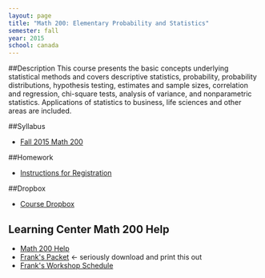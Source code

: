 ```yaml
---
layout: page
title: "Math 200: Elementary Probability and Statistics"
semester: fall
year: 2015
school: canada
---
```


##Description
This course presents the basic concepts underlying statistical methods and covers descriptive statistics, probability, probability distributions, hypothesis testing, estimates and sample sizes, correlation and regression, chi-square tests, analysis of variance, and nonparametric statistics. Applications of statistics to business, life sciences and other areas are included.

##Syllabus
* [Fall 2015 Math 200](https://www.dropbox.com/s/rqmzcvuppgmqrrm/m200-f15-syllabus.pdf?dl=0)

##Homework
* [Instructions for Registration](https://www.dropbox.com/s/179kuux3t8ephkv/Student%20Registration%20Handout%20for%20monarres42255.pdf?dl=0)

##Dropbox
* [Course Dropbox](https://www.dropbox.com/sh/tfctcflgoochxcj/AAA6o2uS1CspQ1W8pVrHnqKUa?dl=0)

## Learning Center Math 200 Help
* [Math 200 Help](http://www.canadacollege.edu/learningcenter/statistics.php)
* [Frank's Packet](http://www.canadacollege.edu/learningcenter/docs/math200_outline_2014-2015.pdf) <- seriously download and print this out
* [Frank's Workshop Schedule](http://www.canadacollege.edu/learningcenter/docs/StatsWorkshopsPosterFall15.pdf)